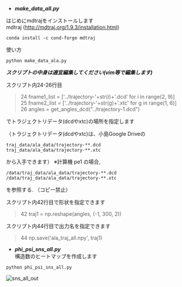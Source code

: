 - ***make_data_all.py***

はじめにmdtrajをインストールします   
mdtraj (http://mdtraj.org/1.9.3/installation.html)   
```
conda install -c cond-forge mdtraj
```
使い方
```
python make_data_ala.py
```
***スクリプトの中身は適宜編集してください(vim等で編集します)***

スクリプト内24-26行目   

> 24     fname1_list = ['../trajectory-'+str(i)+'.dcd' for i in range(2, 9)]   
> 25     fname2_list = ['../trajectory-'+str(g)+'.xtc' for g in range(1, 6)]   
> 26     angles = get_angles_dcd("../trajectory-1.dcd")

でトラジェクトリデータ(dcdやxtc)の場所を指定します   

（トラジェクトリデータ(dcdやxtc)は、小島Google Driveの
```
traj_data/ala_data/trajectory-**.dcd
traj_data/ala_data/trajectory-**.xtc
```
から入手できます）
※計算機 pe1 の場合,
```
/data/traj_data/ala_data/trajectory-**.dcd
/data/traj_data/ala_data/trajectory-**.xtc
```
を参照する. （コピー禁止）

スクリプト内42行目で形状を指定できます

> 42     traj1 = np.reshape(angles, (-1, 300, 2))   


スクリプト内44行目で出力名を指定できます

> 44     np.save('ala_traj_all.npy', traj1)   



- ***phi_psi_sns_all.py***   
構造数のヒートマップを作成します
```
python phi_psi_sns_all.py
```

![sns_all_out](https://user-images.githubusercontent.com/39581094/75693181-f376b580-5ce9-11ea-9c8a-bd52a03e628b.png)


